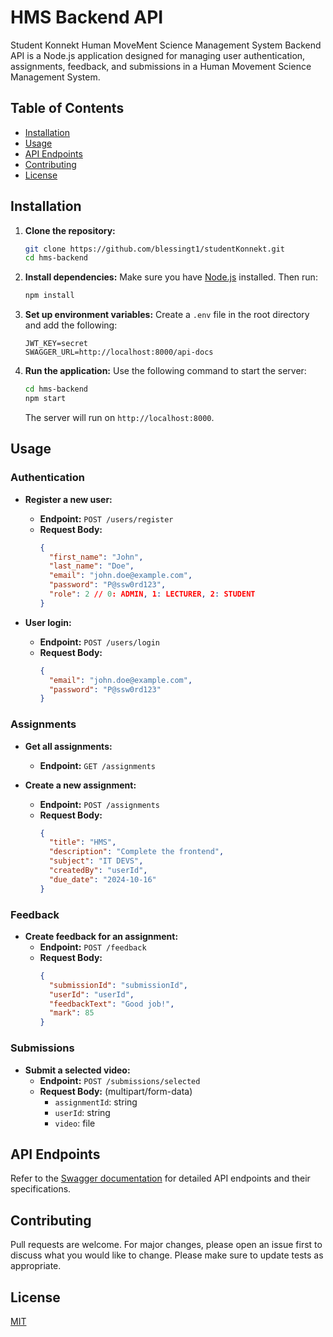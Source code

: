 # HMS Backend API

Student Konnekt Human MoveMent Science Management System Backend API is a Node.js application designed for managing user authentication, assignments, feedback, and submissions in a Human Movement Science Management System.

## Table of Contents
- [Installation](#installation)
- [Usage](#usage)
- [API Endpoints](#api-endpoints)
- [Contributing](#contributing)
- [License](#license)

## Installation

1. **Clone the repository:**
   ```bash
   git clone https://github.com/blessingt1/studentKonnekt.git
   cd hms-backend
   ```

2. **Install dependencies:**
   Make sure you have [Node.js](https://nodejs.org/) installed. Then run:
   ```bash
   npm install
   ```

3. **Set up environment variables:**
   Create a `.env` file in the root directory and add the following:
   ```
   JWT_KEY=secret
   SWAGGER_URL=http://localhost:8000/api-docs
   ```

4. **Run the application:**
   Use the following command to start the server:
   ```bash
   cd hms-backend
   npm start
   ```

   The server will run on `http://localhost:8000`.

## Usage

### Authentication
- **Register a new user:**
  - **Endpoint:** `POST /users/register`
  - **Request Body:**
    ```json
    {
      "first_name": "John",
      "last_name": "Doe",
      "email": "john.doe@example.com",
      "password": "P@ssw0rd123",
      "role": 2 // 0: ADMIN, 1: LECTURER, 2: STUDENT
    }
    ```

- **User login:**
  - **Endpoint:** `POST /users/login`
  - **Request Body:**
    ```json
    {
      "email": "john.doe@example.com",
      "password": "P@ssw0rd123"
    }
    ```

### Assignments
- **Get all assignments:**
  - **Endpoint:** `GET /assignments`

- **Create a new assignment:**
  - **Endpoint:** `POST /assignments`
  - **Request Body:**
    ```json
    {
      "title": "HMS",
      "description": "Complete the frontend",
      "subject": "IT DEVS",
      "createdBy": "userId",
      "due_date": "2024-10-16"
    }
    ```

### Feedback
- **Create feedback for an assignment:**
  - **Endpoint:** `POST /feedback`
  - **Request Body:**
    ```json
    {
      "submissionId": "submissionId",
      "userId": "userId",
      "feedbackText": "Good job!",
      "mark": 85
    }
    ```

### Submissions
- **Submit a selected video:**
  - **Endpoint:** `POST /submissions/selected`
  - **Request Body:** (multipart/form-data)
    - `assignmentId`: string
    - `userId`: string
    - `video`: file

## API Endpoints
Refer to the [Swagger documentation](http://localhost:8000/api-docs) for detailed API endpoints and their specifications.

## Contributing
Pull requests are welcome. For major changes, please open an issue first to discuss what you would like to change. Please make sure to update tests as appropriate.

## License
[MIT](https://choosealicense.com/licenses/mit/)
